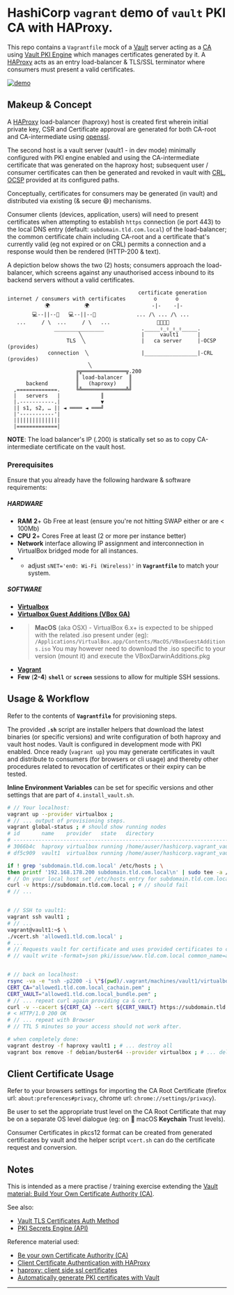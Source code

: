 # HashiCorp `vagrant` demo of **`vault`** PKI CA with HAProxy.
This repo contains a `Vagrantfile` mock of a [Vault](https://www.vaultproject.io/) server acting as a [CA](https://tools.ietf.org/html/rfc2459) using [Vault PKI Engine](https://www.vaultproject.io/docs/secrets/pki/) which manages certificates generated by it. A [HAProxy](https://www.haproxy.org/) acts as an entry load-balancer & TLS/SSL terminator where consumers must present a valid certificates.

[![demo](https://asciinema.org/a/307990.svg)](https://asciinema.org/a/307990?autoplay=1)


## Makeup & Concept

A [HAProxy](https://www.haproxy.org/) load-balancer (haproxy) host is created first wherein initial private key, CSR and Certificate approval are generated for both CA-root and CA-intermediate using [openssl](https://www.openssl.org).

The second host is a vault server (vault1 - in dev mode) minimally configured with PKI engine enabled and using the CA-intermediate certificate that was generated on the haproxy host; subsequent user / consumer certificates can then be generated and revoked in vault with [CRL](https://en.wikipedia.org/wiki/Certificate_revocation_list), [OCSP](https://en.wikipedia.org/wiki/Online_Certificate_Status_Protocol) provided at its configured paths.

Conceptually, certificates for consumers may be generated (in vault) and distributed via existing (& secure :smile:) mechanisms.

Consumer clients (devices, application, users) will need to present certificates when attempting to establish `https` connection (ie port 443) to the local DNS entry (default: `subdomain.tld.com.local`) of the load-balancer; the common certificate chain including CA-root and a certificate that's currently valid (eg not expired or on CRL) permits a connection and a response would then be rendered (HTTP-200 & text).

A depiction below shows the two (2) hosts; consumers approach the load-balancer, which screens against any unauthorised access inbound to its backend servers without a valid certificates.

```
                                          certificate generation
internet / consumers with certificates         o      o
            🌍           🌍                    -|-    -|- 
        💻--||--🔑   💻--||--🔑             ... /\ ... /\ ...
   ...     / \  ...     / \   ...               🔐🔐🔐🔐
               ________________            ._____⇪_⇪_⇪_⇪_____.
                       ╲                   |     vault1      |
                   TLS  ╲                  |   ca server     |-OCSP (provides)
             connection  ╲                 |_________________|-CRL  (provides)
                          ╲
                      ╔╦══════════════╦.200
                      ║ load-balancer  ║
      backend         ║   (haproxy)    ║
  ,=============.     ╚╩══════════════╩╝
  |   servers   |             ║ 
  |.-----------.|             ▼
  || s1, s2, … || ◄ ════ ◄ ═══╝
  |'-----------'|
  |||||||||||||||
  |=============|
```
**NOTE**: The load balancer's IP (.200) is statically set so as to copy CA-intermediate certificate on the vault host.


### Prerequisites
Ensure that you already have the following hardware & software requirements:
 
##### HARDWARE
 - **RAM** **2**+ Gb Free at least (ensure you're not hitting SWAP either or are < 100Mb)
 - **CPU** **2**+ Cores Free at least (2 or more per instance better) 
 - **Network** interface allowing IP assignment and interconnection in VirtualBox bridged mode for all instances.
 - - adjust `sNET='en0: Wi-Fi (Wireless)'` in **`Vagrantfile`** to match your system.

##### SOFTWARE
 - [**Virtualbox**](https://www.virtualbox.org/)
 - [**Virtualbox Guest Additions (VBox GA)**](https://download.virtualbox.org/virtualbox/)
 - > **MacOS** (aka OSX) - VirtualBox 6.x+ is expected to be shipped with the related .iso present under (eg):
 `/Applications/VirtualBox.app/Contents/MacOS/VBoxGuestAdditions.iso`
You may however need to download the .iso specific to your version (mount it) and execute the VBoxDarwinAdditions.pkg
 - [**Vagrant**](https://www.vagrantup.com/)
 - **Few** (**2-4**) **`shell`** or **`screen`** sessions to allow for multiple SSH sessions.


## Usage & Workflow
Refer to the contents of **`Vagrantfile`** for provisioning steps.

The provided **`.sh`** script are installer helpers that download the latest binaries (or specific versions) and write configuration of both haproxy and vault host nodes. Vault is configured in development mode with PKI enabled. Once ready (`vagrant up`) you may generate certificates in vault and distribute to consumers (for browsers or cli usage) and thereby other procedures related to revocation of certificates or their expiry can be tested.

**Inline Environment Variables** can be set for specific versions and other settings that are part of `4.install_vault.sh`.

```bash
# // Your localhost:
vagrant up --provider virtualbox ;
# // ... output of provisioning steps.
vagrant global-status ; # should show running nodes
# id       name    provider   state   directory
# -------------------------------------------------------------------------------
# 3066b4c  haproxy virtualbox running /home/auser/hashicorp.vagrant_vault-pki_haproxy
# df5c909  vault1  virtualbox running /home/auser/hashicorp.vagrant_vault-pki_haproxy

if ! grep 'subdomain.tld.com.local' /etc/hosts ; \
then printf '192.168.178.200 subdomain.tld.com.local\n' | sudo tee -a /etc/hosts ; fi ;
# // On your local host set /etc/hosts entry for subdomain.tld.com.local
curl -v https://subdomain.tld.com.local ; # // should fail
# // ...


# // SSH to vault1:
vagrant ssh vault1 ;
# // ...
vagrant@vault1:~$ \
./vcert.sh 'allowed1.tld.com.local' ;
# ...
# // Requests vault for certificate and uses provided certificates to create pkcs12. 
# // vault write -format=json pki/issue/www.tld.com.local common_name=allowed1.tld.com.local > allowed1.tld.com.local.json ;


# // back on localhost:
rsync -va -e "ssh -p2200 -i \"$(pwd)/.vagrant/machines/vault1/virtualbox/private_key\"" vagrant@127.0.0.1:~/allowed*.pem . ;
CERT_CA="allowed1.tld.com.local_cachain.pem" ;
CERT_VAULT="allowed1.tld.com.local_bundle.pem" ;
# // ... repeat curl again providing ca & cert.
curl -v --cacert ${CERT_CA} --cert ${CERT_VAULT} https://subdomain.tld.com.local/ ;
# < HTTP/1.0 200 OK
# // ... repeat with Browser
# // TTL 5 minutes so your access should not work after.

# when completely done:
vagrant destroy -f haproxy vault1 ; # ... destroy all
vagrant box remove -f debian/buster64 --provider virtualbox ; # ... delete box images
```


## Client Certificate Usage
Refer to your browsers settings for importing the CA Root Certificate (firefox url: `about:preferences#privacy`, chrome url: `chrome://settings/privacy`).

Be user to set the appropriate trust level on the CA Root Certificate that may be on a separate OS level dialogue (eg: on :apple: macOS **Keychain** Trust levels). 

Consumer Certificates in pkcs12 format can be created from generated certificates by vault and the helper script `vcert.sh` can do the certificate request and conversion.


## Notes
This is intended as a mere practise / training exercise extending the [Vault material: Build Your Own Certificate Authority (CA)](https://learn.hashicorp.com/vault/secrets-management/sm-pki-engine).

See also:
 - [Vault TLS Certificates Auth Method](https://www.vaultproject.io/docs/auth/cert/)
 - [PKI Secrets Engine (API)](https://www.vaultproject.io/api/secret/pki/index.html)

Reference material used:
 * [Be your own Certificate Authority (CA)](https://www.g-loaded.eu/2005/11/10/be-your-own-ca/)
 * [Client Certificate Authentication with HAProxy](https://www.loadbalancer.org/blog/client-certificate-authentication-with-haproxy/)
 * [haproxy: client side ssl certificates](https://raymii.org/s/tutorials/haproxy_client_side_ssl_certificates.html)
 * [Automatically generate PKI certificates with Vault](https://werner-dijkerman.nl/2017/08/25/automatically-generate-certificates-with-vault/)
------
